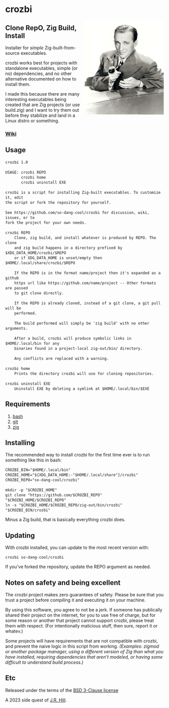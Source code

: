 # crozbi

<img align="right" src="img/bing-crosby.jpg" width="256">

## Clone RepO, Zig Build, Install

Installer for _simple_ Zig-built-from-source executables.

crozbi works best for projects with standalone executables, simple (or no)
dependencies, and no other alternative documented on how to install them.

I made this because there are many interesting executables being created that
are Zig projects (or use build.zig) and I want to try them out before they
stabilize and land in a Linux distro or something.

### [Wiki](https://github.com/so-dang-cool/crozbi/wiki)

## Usage

```
crozbi 1.0

USAGE: crozbi REPO
       crozbi home
       crozbi uninstall EXE

crozbi is a script for installing Zig-built executables. To customize it, edit
the script or fork the repository for yourself.

See https://github.com/so-dang-cool/crozbi for discussion, wiki, issues, or to
fork the project for your own needs.

crozbi REPO
    Clone, zig build, and install whatever is produced by REPO. The clone
    and zig build happens in a directory prefixed by $XDG_DATA_HOME/crozbi/$REPO
    or if XDG_DATA_HOME is unset/empty then $HOME/.local/share/crozbi/$REPO

    If the REPO is in the format name/project then it's expanded as a github
    https url like https://github.com/name/project -- Other formats are passed
    to git clone directly.

    If the REPO is already cloned, instead of a git clone, a git pull will be
    performed.

    The build performed will simply be 'zig build' with no other arguments.

    After a build, crozbi will produce symbolic links in $HOME/.local/bin for any
    binaries found in a project-local zig-out/bin/ directory.

    Any conflicts are replaced with a warning.

crozbi home
    Prints the directory crozbi will use for cloning repositories.

crozbi uninstall EXE
    Uninstall EXE by deleting a symlink at $HOME/.local/bin/$EXE
```

## Requirements

1. [bash](https://www.gnu.org/software/bash/)
2. [git](https://git-scm.com/)
3. [zig](https://ziglang.org/)

## Installing

The recommended way to install crozbi for the first time ever is to run something
like this in bash:

```
CROZBI_BIN="$HOME/.local/bin"
CROZBI_HOME="${XDG_DATA_HOME:-"$HOME/.local/share"}/crozbi"
CROZBI_REPO="so-dang-cool/crozbi"

mkdir -p "$CROZBI_HOME"
git clone "https://github.com/$CROZBI_REPO" "$CROZBI_HOME/$CROZBI_REPO"
ln -s "$CROZBI_HOME/$CROZBI_REPO/zig-out/bin/crozbi" "$CROZBI_BIN/crozbi"
```

Minus a Zig build, that is basically everything crozbi does.

## Updating

With crozbi installed, you can update to the most recent version with:

```
crozbi so-dang-cool/crozbi
```

If you've forked the repository, update the REPO argument as needed.

## Notes on safety and being excellent

The crozbi project makes zero guarantees of safety. Please be sure that you trust
a project before compiling it and executing it on your machine.

By using this software, you agree to not be a jerk. If someone has publically
shared their project on the internet, for you to use free of charge, but for
some reason or another that project cannot support crozbi, please treat them with
respect. (For intentionally malicious stuff, then sure, report it or whatev.)

Some projects will have requirements that are not compatible with crozbi, and
prevent the naive logic in this script from working. _(Examples: zigmod or
another package manager, using a different version of Zig than what you have
installed, requiring dependencies that aren't modeled, or having some difficult
to understand build process.)_

## Etc

Released under the terms of the [BSD 3-Clause license]()

A 2023 side quest of [J.R. Hill](https://so.dang.cool).

